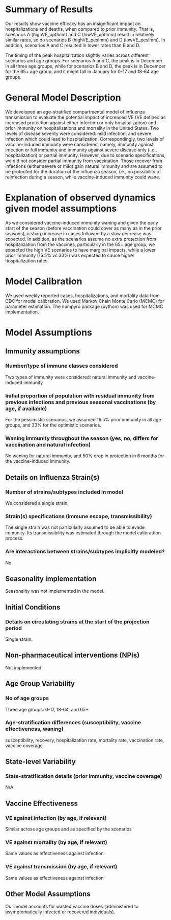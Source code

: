 # Summary of Results
Our results show vaccine efficacy has an insignificant impact on hospitalizations and deaths, when compared to prior immunity. That is, scenarios A (highVE_optImm) and C (lowVE_optImm) result in relatively similar rates, so do scenarios B (highVE_pesImm) and D (lowVE_pesImm). In addition, scenarios A and C resulted in lower rates than B and D.

The timing of the peak hospitalization slightly varies across different scenarios and age groups. For scenarios A and C, the peak is in December in all three age groups, while for scenarios B and D, the peak is in December for the 65+ age group, and it might fall in January for 0-17 and 18-64 age groups.

# General Model Description
We developed an age-stratified compartmental model of influenza transmission to evaluate the potential impact of increased VE (VE defined as increased protection against either infection or only hospitalization) and prior immunity on hospitalizations and mortality in the United States. Two levels of disease severity were considered: mild infection, and severe infection which could lead to hospitalization. Correspondingly, two levels of vaccine-induced immunity were considered, namely, immunity against infection or full immunity and immunity against severe disease only (i.e., hospitalization) or partial immunity. However, due to scenario specifications, we did not consider partial immunity from vaccination. Those recover from infections (either severe or mild) gain natural immunity and are assumed to be protected for the duration of the influenza season, i.e., no possibility of reinfection during a season, while vaccine-induced immunity could wane.

# Explanation of observed dynamics given model assumptions
As we considered vaccine-induced immunity waning and given the early start of the season (before vaccination could cover as many as in the prior seasons), a sharp increase in cases followed by a slow decrease was expected. In addition, as the scenarios assume no extra protection from hospitalization from the vaccines, particularly in the 65+ age group, we expected the high VE scenarios to have marginal impacts, while a lower prior immunity (16.5% vs 33%) was expected to cause higher hospitalization rates.

# Model Calibration
We used weekly reported cases, hospitalizations, and mortality data from CDC for model calibration. We used Markov Chain Monte Carlo (MCMC) for parameter estimation. The numpyro package (python) was used for MCMC implementation.

# Model Assumptions
## Immunity assumptions
### Number/type of immune classes considered
Two types of immunity were considered: natural immunity and vaccine-induced immunity

### Initial proportion of population with residual immunity from previous infections and previous seasonal vaccinations (by age, if available)
For the pessimistic scenarios, we assumed 16.5% prior immunity in all age groups, and 33% for the optimistic scenarios.

### Waning immunity throughout the season (yes, no, differs for vaccination and natural infection)
No waning for natural immunity, and 50% drop in protection in 6 months for the vaccine-induced immunity.

## Details on Influenza Strain(s)
### Number of strains/subtypes included in model
We considered a single strain.

### Strain(s) specifications (immune escape, transmissibility)
The single strain was not particularly assumed to be able to evade immunity. Its transmissibility was estimated through the model calibrattion process.

### Are interactions between strains/subtypes implicitly modeled?
No.

## Seasonality implementation
Seasonality was not implemented in the model.

## Initial Conditions
### Details on circulating strains at the start of the projection period
Single strain.

## Non-pharmaceutical interventions (NPIs)
Not implemented.

## Age Group Variability
### No of age groups
Three age groups: 0-17, 18-64, and 65+

### Age-stratification differences (susceptibility, vaccine effectiveness, waning)
susceptibility, recovery, hospitalization rate, mortality rate, vaccination rate, vaccine coverage

## State-level Variability
### State-stratification details (prior immunity, vaccine coverage)
N/A

## Vaccine Effectiveness
### VE against infection (by age, if relevant)
Similar across age groups and as specified by the scenarios

### VE against mortality (by age, if relevant)
Same values as effectiveness against infection

### VE against transmission (by age, if relevant)
Same values as effectiveness against infection

## Other Model Assumptions
Our model accounts for wasted vaccine doses (administered to asymptomatically infected or recovered individuals). 
